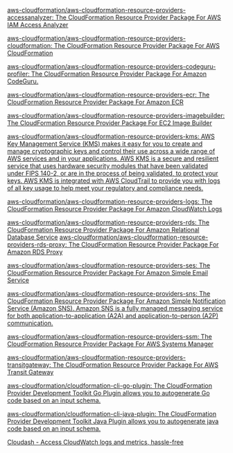 
[aws-cloudformation/aws-cloudformation-resource-providers-accessanalyzer: The CloudFormation Resource Provider Package For AWS IAM Access Analyzer](https://github.com/aws-cloudformation/aws-cloudformation-resource-providers-accessanalyzer)

[aws-cloudformation/aws-cloudformation-resource-providers-cloudformation: The CloudFormation Resource Provider Package For AWS CloudFormation](https://github.com/aws-cloudformation/aws-cloudformation-resource-providers-cloudformation)

[aws-cloudformation/aws-cloudformation-resource-providers-codeguru-profiler: The CloudFormation Resource Provider Package For Amazon CodeGuru.](https://github.com/aws-cloudformation/aws-cloudformation-resource-providers-codeguru-profiler)

[aws-cloudformation/aws-cloudformation-resource-providers-ecr: The CloudFormation Resource Provider Package For Amazon ECR](https://github.com/aws-cloudformation/aws-cloudformation-resource-providers-ecr)

[aws-cloudformation/aws-cloudformation-resource-providers-imagebuilder: The CloudFormation Resource Provider Package For EC2 Image Builder](https://github.com/aws-cloudformation/aws-cloudformation-resource-providers-imagebuilder)

[aws-cloudformation/aws-cloudformation-resource-providers-kms: AWS Key Management Service (KMS) makes it easy for you to create and manage cryptographic keys and control their use across a wide range of AWS services and in your applications. AWS KMS is a secure and resilient service that uses hardware security modules that have been validated under FIPS 140-2, or are in the process of being validated, to protect your keys. AWS KMS is integrated with AWS CloudTrail to provide you with logs of all key usage to help meet your regulatory and compliance needs.](https://github.com/aws-cloudformation/aws-cloudformation-resource-providers-kms)

[aws-cloudformation/aws-cloudformation-resource-providers-logs: The CloudFormation Resource Provider Package For Amazon CloudWatch Logs](https://github.com/aws-cloudformation/aws-cloudformation-resource-providers-logs)

[aws-cloudformation/aws-cloudformation-resource-providers-rds: The CloudFormation Resource Provider Package For Amazon Relational Database Service](https://github.com/aws-cloudformation/aws-cloudformation-resource-providers-rds)
[aws-cloudformation/aws-cloudformation-resource-providers-rds-proxy: The CloudFormation Resource Provider Package For Amazon RDS Proxy](https://github.com/aws-cloudformation/aws-cloudformation-resource-providers-rds-proxy)

[aws-cloudformation/aws-cloudformation-resource-providers-ses: The CloudFormation Resource Provider Package For Amazon Simple Email Service](https://github.com/aws-cloudformation/aws-cloudformation-resource-providers-ses)

[aws-cloudformation/aws-cloudformation-resource-providers-sns: The CloudFormation Resource Provider Package For Amazon Simple Notification Service (Amazon SNS). Amazon SNS is a fully managed messaging service for both application-to-application (A2A) and application-to-person (A2P) communication.](https://github.com/aws-cloudformation/aws-cloudformation-resource-providers-sns)

[aws-cloudformation/aws-cloudformation-resource-providers-ssm: The CloudFormation Resource Provider Package For AWS Systems Manager](https://github.com/aws-cloudformation/aws-cloudformation-resource-providers-ssm)

[aws-cloudformation/aws-cloudformation-resource-providers-transitgateway: The CloudFormation Resource Provider Package For AWS Transit Gateway](https://github.com/aws-cloudformation/aws-cloudformation-resource-providers-transitgateway)

[aws-cloudformation/cloudformation-cli-go-plugin: The CloudFormation Provider Development Toolkit Go Plugin allows you to autogenerate Go code based on an input schema.](https://github.com/aws-cloudformation/cloudformation-cli-go-plugin)

[aws-cloudformation/cloudformation-cli-java-plugin: The CloudFormation Provider Development Toolkit Java Plugin allows you to autogenerate java code based on an input schema.](https://github.com/aws-cloudformation/cloudformation-cli-java-plugin)

[Cloudash - Access CloudWatch logs and metrics, hassle-free](https://cloudash.dev/)
